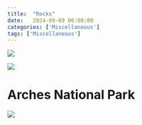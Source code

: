 ```yaml
---
title:  "Rocks"
date:   2024-09-09 06:00:00
categories: ['Miscellaneous']
tags: ['Miscellaneous']
---
```


![](https://149361288.v2.pressablecdn.com/wp-content/uploads/store-img/P/agesofrock.jpg)

![](https://static.vecteezy.com/system/resources/previews/000/097/773/original/vector-geologic-time-of-grand-canyon.jpg)

# Arches National Park

![](https://www.nps.gov/arch/learn/nature/images/Arches-Geographic-Strata-with-Color-Draft.png)